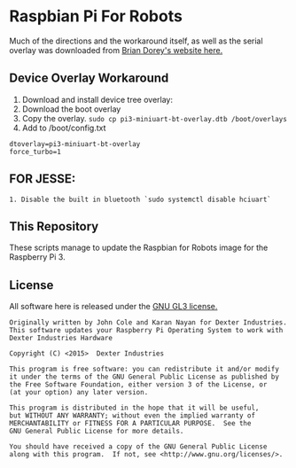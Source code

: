 # Raspbian Pi For Robots

Much of the directions and the workaround itself, as well as the serial overlay was downloaded from [Brian Dorey's website here.](http://www.briandorey.com/post/Raspberry-Pi-3-UART-Overlay-Workaround)

## Device Overlay Workaround

1. Download and install device tree overlay:
2. Download the boot overlay 
3. Copy the overlay.  `sudo cp pi3-miniuart-bt-overlay.dtb /boot/overlays`
4. Add to /boot/config.txt
```	
dtoverlay=pi3-miniuart-bt-overlay
force_turbo=1
```
    
## FOR JESSE:
	1. Disable the built in bluetooth `sudo systemctl disable hciuart`

## This Repository

These scripts manage to update the Raspbian for Robots image for the Raspberry Pi 3.

## License
All software here is released under the [GNU GL3 license.](http://www.gnu.org/licenses/gpl-3.0.txt)


    Originally written by John Cole and Karan Nayan for Dexter Industries.  This software updates your Raspberry Pi Operating System to work with Dexter Industries Hardware
    
    Copyright (C) <2015>  Dexter Industries

    This program is free software: you can redistribute it and/or modify
    it under the terms of the GNU General Public License as published by
    the Free Software Foundation, either version 3 of the License, or
    (at your option) any later version.

    This program is distributed in the hope that it will be useful,
    but WITHOUT ANY WARRANTY; without even the implied warranty of
    MERCHANTABILITY or FITNESS FOR A PARTICULAR PURPOSE.  See the
    GNU General Public License for more details.

    You should have received a copy of the GNU General Public License
    along with this program.  If not, see <http://www.gnu.org/licenses/>.


